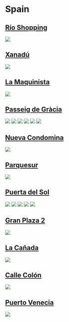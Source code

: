 
# Spain

## [Río Shopping](https://www.apple.com/es/retail/rioshopping/)
<img src="https://www.apple.com/es/retail/rioshopping/images/hero_large_2x.jpg"/>

## [Xanadú](https://www.apple.com/es/retail/xanadu/)
<img src="https://www.apple.com/es/retail/xanadu/images/hero_large_2x.jpg"/>

## [La Maquinista](https://www.apple.com/es/retail/lamaquinista/)
<img src="https://www.apple.com/es/retail/lamaquinista/images/hero_large_2x.jpg"/>

## [Passeig de Gràcia](https://www.apple.com/es/retail/passeigdegracia/)
<img src="https://www.apple.com/es/retail/passeigdegracia/images/hero_large_2x.jpg"/>
<img src="https://www.apple.com/es/retail/store/galleries/passeigdegracia/images/passeigdegarcia_gallery_image2.jpg"/>
<img src="https://www.apple.com/es/retail/store/galleries/passeigdegracia/images/passeigdegarcia_gallery_image3.jpg"/>
<img src="https://www.apple.com/es/retail/store/galleries/passeigdegracia/images/passeigdegarcia_gallery_image4.jpg"/>
<img src="https://www.apple.com/es/retail/store/galleries/passeigdegracia/images/passeigdegarcia_gallery_image5.jpg"/>
<img src="https://www.apple.com/es/retail/store/galleries/passeigdegracia/images/passeigdegarcia_gallery_image6.jpg"/>

## [Nueva Condomina](https://www.apple.com/es/retail/nuevacondomina/)
<img src="https://www.apple.com/es/retail/nuevacondomina/images/hero_large_2x.jpg"/>

## [Parquesur](https://www.apple.com/es/retail/parquesur/)
<img src="https://www.apple.com/es/retail/parquesur/images/hero_large_2x.jpg"/>

## [Puerta del Sol](https://www.apple.com/es/retail/puertadelsol/)
<img src="https://www.apple.com/es/retail/puertadelsol/images/hero_large_2x.jpg"/>
<img src="https://www.apple.com/es/retail/store/galleries/puertadelsol/images/puertadelsol_gallery_image2.jpg"/>
<img src="https://www.apple.com/es/retail/store/galleries/puertadelsol/images/puertadelsol_gallery_image3.jpg"/>
<img src="https://www.apple.com/es/retail/store/galleries/puertadelsol/images/puertadelsol_gallery_image4.jpg"/>
<img src="https://www.apple.com/es/retail/store/galleries/puertadelsol/images/puertadelsol_gallery_image5.jpg"/>

## [Gran Plaza 2](https://www.apple.com/es/retail/granplaza2/)
<img src="https://www.apple.com/es/retail/granplaza2/images/hero_large_2x.jpg"/>

## [La Cañada](https://www.apple.com/es/retail/lacanada/)
<img src="https://www.apple.com/es/retail/lacanada/images/hero_large_2x.jpg"/>

## [Calle Colón](https://www.apple.com/es/retail/callecolon/)
<img src="https://www.apple.com/es/retail/callecolon/images/hero_large_2x.jpg"/>

## [Puerto Venecia](https://www.apple.com/es/retail/puertovenecia/)
<img src="https://www.apple.com/es/retail/puertovenecia/images/hero_large_2x.jpg"/>
